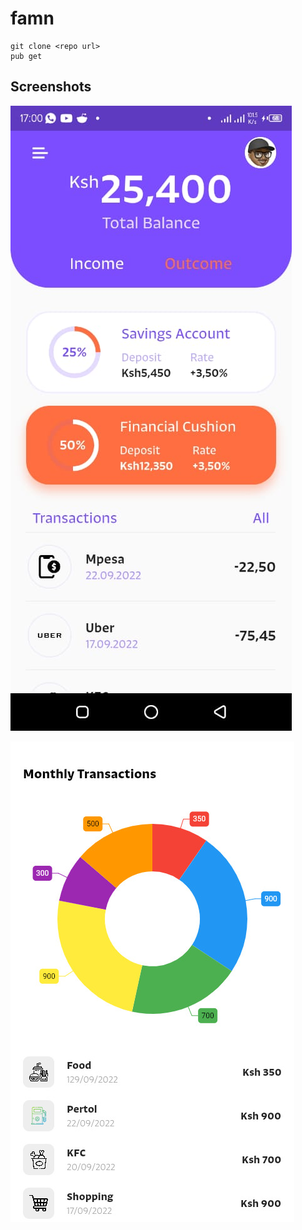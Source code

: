 # famn

```
git clone <repo url>
pub get
```

## Screenshots

![Screenshot1](/assets/images/s1.jpeg?raw=true "Screenshot 1")

![Screenshot2](/assets/images/s2.jpeg?raw=true "Screenshot 2")